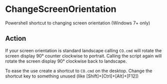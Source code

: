 # ChangeScreenOrientation
Powershell shortcut to changing screen orientation (Windows 7+ only)

## Action
If your screen orientation is standard landscape calling `CO.cmd` will rotate the screen display 90° counter clockwise to portrait.
Calling the script again will rotate the screen display 90° clockwise back to landscape.

To ease the use create a shortcut to `CO.cmd` on the desktop. Change the shortcut key to something unused (like [Shift]+[Ctrl]+[Alt]+[F12])
